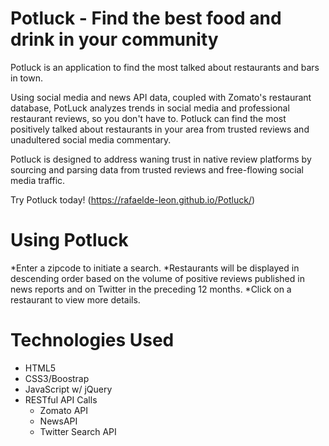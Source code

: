 # Potluck - Find the best food and drink in your community

Potluck is an application to find the most talked about restaurants and bars in town. 

Using social media and news API data, coupled with Zomato's restaurant database, PotLuck analyzes trends in social media and professional restaurant reviews, so you don't have to. Potluck can find the most positively talked about restaurants in your area from trusted reviews and unadultered social media commentary. 

Potluck is designed to address waning trust in native review platforms by sourcing and parsing data from trusted reviews and free-flowing social media traffic.

Try Potluck today! (https://rafaelde-leon.github.io/Potluck/) 

# Using Potluck

*Enter a zipcode to initiate a search. 
*Restaurants will be displayed in descending order based on the volume of positive reviews published in news reports and on Twitter in the preceding 12 months.
*Click on a restaurant to view more details.

# Technologies Used
* HTML5
* CSS3/Boostrap
* JavaScript w/ jQuery
* RESTful API Calls
  * Zomato API
  * NewsAPI
  * Twitter Search API

